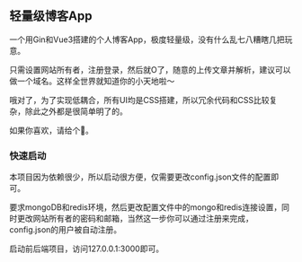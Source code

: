 ## 轻量级博客App

一个用Gin和Vue3搭建的个人博客App，极度轻量级，没有什么乱七八糟瞎几把玩意。

只需设置网站所有者，注册登录，然后就O了，随意的上传文章并解析，建议可以做一个域名。这样全世界就知道你的小天地啦～

哦对了，为了实现低耦合，所有UI均是CSS搭建，所以冗余代码和CSS比较复杂，除此之外都是很简单明了的。

如果你喜欢，请给个🌟。

### 快速启动
本项目因为依赖很少，所以启动很方便，仅需要更改config.json文件的配置即可。

要求mongoDB和redis环境，然后更改配置文件中的mongo和redis连接设置，同时更改网站所有者的密码和邮箱，当然这一步你可以通过注册来完成，config.json的用户被自动注册。

启动前后端项目，访问127.0.0.1:3000即可。
